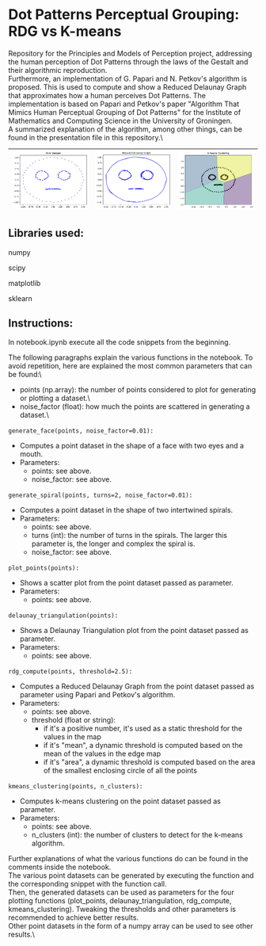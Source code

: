 # Dot Patterns Perceptual Grouping: RDG vs K-means

Repository for the Principles and Models of Perception project, addressing the human perception of Dot Patterns through the laws of the Gestalt and their algorithmic reproduction.\
Furthermore, an implementation of G. Papari and N. Petkov's algorithm is proposed. This is used to compute and show a Reduced Delaunay Graph that approximates how a human perceives Dot Patterns. The implementation is based on Papari and Petkov's paper "Algorithm That Mimics Human Perceptual Grouping of Dot Patterns" for the Institute of Mathematics and Computing Science in the University of Groningen.\
A summarized explanation of the algorithm, among other things, can be found in the presentation file in this repository.\

| ![Image 1](https://github.com/Teolul/Dot_Patterns_Perceptual_Grouping_RDG_vs_K-means/blob/main/Dot_Face.PNG "Image showing a dotted face.") | ![Image 2](https://github.com/Teolul/Dot_Patterns_Perceptual_Grouping_RDG_vs_K-means/blob/main/RDG_Face.PNG "Image showing a dotted face connected with a Reduced Delaunay Graph.") | ![Image 3](https://github.com/Teolul/Dot_Patterns_Perceptual_Grouping_RDG_vs_K-means/blob/main/KMeans_Face.PNG "Image showing a dotted face clustered with the K-Means algorithm.") |
| ------------------------------------------------------------------------------------------------------------------------------------------- | ----------------------------------------------------------------------------------------------------------------------------------------------------------------------------------- | ----------------------------------------------------------------------------------------------------------------------------------------------------------------------------------- |

## Libraries used:

numpy

scipy

matplotlib

sklearn

## Instructions:

In notebook.ipynb execute all the code snippets from the beginning.

The following paragraphs explain the various functions in the notebook. To avoid repetition, here are explained the most common parameters that can be found:\

- points (np.array): the number of points considered to plot for generating or plotting a dataset.\
- noise_factor (float): how much the points are scattered in generating a dataset.\

`generate_face(points, noise_factor=0.01):`

- Computes a point dataset in the shape of a face with two eyes and a mouth.
- Parameters:
  - points: see above.
  - noise_factor: see above.

`generate_spiral(points, turns=2, noise_factor=0.01):`

- Computes a point dataset in the shape of two intertwined spirals.
- Parameters:
  - points: see above.
  - turns (int): the number of turns in the spirals. The larger this parameter is, the longer and complex the spiral is.
  - noise_factor: see above.

`plot_points(points):`

- Shows a scatter plot from the point dataset passed as parameter.
- Parameters:
  - points: see above.

`delaunay_triangulation(points):`

- Shows a Delaunay Triangulation plot from the point dataset passed as parameter.
- Parameters:
  - points: see above.

`rdg_compute(points, threshold=2.5):`

- Computes a Reduced Delaunay Graph from the point dataset passed as parameter using Papari and Petkov's algorithm.
- Parameters:
  - points: see above.
  - threshold (float or string):
    - if it's a positive number, it's used as a static threshold for the values in the map
    - if it's "mean", a dynamic threshold is computed based on the mean of the values in the edge map
    - if it's "area", a dynamic threshold is computed based on the area of the smallest enclosing circle of all the points

`kmeans_clustering(points, n_clusters):`

- Computes k-means clustering on the point dataset passed as parameter.
- Parameters:
  - points: see above.
  - n_clusters (int): the number of clusters to detect for the k-means algorithm.

Further explanations of what the various functions do can be found in the comments inside the notebook.\
The various point datasets can be generated by executing the function and the corresponding snippet with the function call.\
Then, the generated datasets can be used as parameters for the four plotting functions (plot_points, delaunay_triangulation, rdg_compute, kmeans_clustering). Tweaking the thresholds and other parameters is recommended to achieve better results.\
Other point datasets in the form of a numpy array can be used to see other results.\
